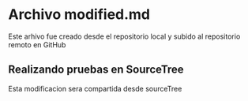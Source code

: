 # Archivo modified.md
Este arhivo fue creado desde el repositorio local y subido al repositorio remoto en 
GitHub

## Realizando pruebas en SourceTree
Esta modificacion sera compartida desde sourceTree